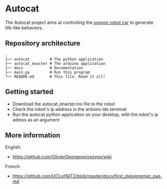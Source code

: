 # Autocat

The Autocat project aims at controlling the 
[osoyoo robot car](https://osoyoo.com/2019/11/08/omni-direction-mecanum-wheel-robotic-kit-v1/) 
to generate life-like behaviors. 

## Repository architecture

```
.
├── autocat         # The python application
├── autocat_enacter # The arduino application
├── docs            # Documentation
├── main.py         # Run this program             
└── README.md       # This file. Read it all!
```

## Getting started

* Download the autocat_enacter.ino file to the robot
* Check the robot's ip address in the arduino ide terminal
* Run the autocat python application on your desktop, with the robot's ip adress as an argument

## More information 

English: 
* https://github.com/OlivierGeorgeon/osoyoo/wiki

French:
* https://github.com/UCLy/INIT2/blob/master/docs/first_step/premier_pas.md